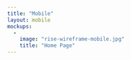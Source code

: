 ```yaml
---
title: "Mobile"
layout: mobile
mockups:
  -
    image: "rise-wireframe-mobile.jpg"
    title: "Home Page"
---
```

